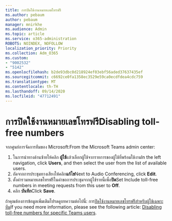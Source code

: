 ```yaml
---
title: การปิดใช้งานหมายเลขโทรฟรี
ms.author: pebaum
author: pebaum
manager: mnirkhe
ms.audience: Admin
ms.topic: article
ms.service: o365-administration
ROBOTS: NOINDEX, NOFOLLOW
localization_priority: Priority
ms.collection: Adm_O365
ms.custom:
- "9002532"
- "5142"
ms.openlocfilehash: b2de93dbc0d218924ef03ebf56aded37637435ef
ms.sourcegitcommit: c6692ce0fa1358ec3529e59ca0ecdfdea4cdc759
ms.translationtype: MT
ms.contentlocale: th-TH
ms.lasthandoff: 09/14/2020
ms.locfileid: "47712491"
---
```

# <a name="disabling-toll-free-numbers"></a><span data-ttu-id="3ca34-102">การปิดใช้งานหมายเลขโทรฟรี</span><span class="sxs-lookup"><span data-stu-id="3ca34-102">Disabling toll-free numbers</span></span>

<span data-ttu-id="3ca34-103">จากศูนย์การจัดการทีมของ Microsoft:</span><span class="sxs-lookup"><span data-stu-id="3ca34-103">From the Microsoft Teams admin center:</span></span>

1. <span data-ttu-id="3ca34-104">ในการนำทางด้านซ้ายให้คลิก **ผู้ใช้**แล้วเลือกผู้ใช้จากรายการของผู้ใช้ที่พร้อมใช้งาน</span><span class="sxs-lookup"><span data-stu-id="3ca34-104">In the left navigation, click **Users**, and then select the user from the list of available users.</span></span>
2. <span data-ttu-id="3ca34-105">ถัดจากการประชุมทางเสียงให้คลิก**แก้ไข**</span><span class="sxs-lookup"><span data-stu-id="3ca34-105">Next to Audio Conferencing, click **Edit**.</span></span>
3. <span data-ttu-id="3ca34-106">ตั้งค่ารวมหมายเลขโทรฟรีในคำขอการประชุมจากผู้ใช้รายนี้เพื่อ**ปิด**</span><span class="sxs-lookup"><span data-stu-id="3ca34-106">Set Include toll-free numbers in meeting requests from this user to **Off**.</span></span>
4. <span data-ttu-id="3ca34-107">คลิก **บันทึก**</span><span class="sxs-lookup"><span data-stu-id="3ca34-107">Click **Save**.</span></span>

<span data-ttu-id="3ca34-108">ถ้าคุณต้องการข้อมูลเพิ่มเติมโปรดดูบทความต่อไปนี้: การ[ปิดใช้งานหมายเลขโทรฟรีสำหรับผู้ใช้เฉพาะทีม](https://docs.microsoft.com/microsoftteams/disabling-toll-free-numbers-for-specific-teams-users)</span><span class="sxs-lookup"><span data-stu-id="3ca34-108">If you need more information, please see the following article: [Disabling toll-free numbers for specific Teams users](https://docs.microsoft.com/microsoftteams/disabling-toll-free-numbers-for-specific-teams-users).</span></span>
